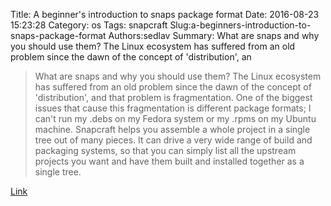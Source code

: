 Title: A beginner's introduction to snaps  package format
Date: 2016-08-23 15:23:28
Category: os
Tags: snapcraft
Slug:a-beginners-introduction-to-snaps-package-format
Authors:sedlav
Summary: What are snaps and why you should use them? The Linux ecosystem has suffered from an old problem since the dawn of the concept of 'distribution', an

> What are snaps and why you should use them? The Linux ecosystem has suffered from an old problem since the dawn of the concept of 'distribution', and that problem is fragmentation. One of the biggest issues that cause this fragmentation is different package formats; I can't run my .debs on my Fedora system or my .rpms on my Ubuntu machine.
Snapcraft helps you assemble a whole project in a single tree out of many pieces. It can drive a very wide range of build and packaging systems, so that you can simply list all the upstream projects you want and have them built and installed together as a single tree.

[Link](https://linuxconfig.org/a-beginner-s-introduction-to-snaps-the-universal-linux-package-format)
